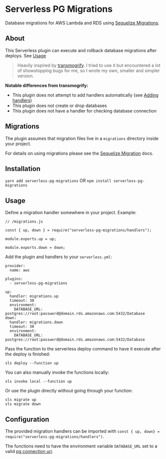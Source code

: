 # Serverless PG Migrations

Database migrations for AWS Lambda and RDS using [Sequelize Migrations](http://docs.sequelizejs.com/manual/tutorial/migrations.html).

## About

This Serverless plugin can execute and rollback database migrations after deploys. See [Usage](#usage)

> Heavily inspired by [transmogrify](https://github.com/Reckon-Limited/transmogrify). I tried to use it but encountered a lot of showstopping bugs for me, so I wrote my own, smaller and simpler version.

**Notable differences from transmogrify:**

  * This plugin does not attempt to add handlers automatically (see [Adding handlers](#adding-handlers))
  * This plugin does not create or drop databases
  * This plugin does not have a handler for checking database connection

## Migrations

The plugin assumes that migration files live in a `migrations` directory inside your project.

For details on using migrations please see the [Sequelize Migration](http://docs.sequelizejs.com/manual/tutorial/migrations.html) docs.

## Installation

`yarn add serverless-pg-migrations` OR `npm install serverless-pg-migrations`

## Usage

Define a migration handler somewhere in your project. Example:

```
// /migrations.js

const { up, down } = require("serverless-pg-migrations/handlers");

module.exports.up = up;

module.exports.down = down;
```

Add the plugin and handlers to your `serverless.yml`:

```
provider:
  name: aws

plugins:
  - serverless-pg-migrations

up:
  handler: migrations.up
  timeout: 30
  environment:
    DATABASE_URL: postgres://root:password@domain.rds.amazonaws.com:5432/Database
down:
  handler: migrations.down
  timeout: 30
  environment:
    DATABASE_URL: postgres://root:password@domain.rds.amazonaws.com:5432/Database
```

Pass the function to the serverless deploy command to have it execute after the deploy is finished:

```
sls deploy --function up
```

You can also manually invoke the functions locally:

```
sls invoke local --function up
```

Or use the plugin directly without going through your function:

```
sls migrate up
sls migrate down
```

## Configuration

The provided migration handlers can be imported with `const { up, down} = require("serverless-pg-migrations/handlers")`.

The functions need to have the environment variable `DATABASE_URL` set to a valid [pg connection uri](https://node-postgres.com/features/connecting#connection-uri).